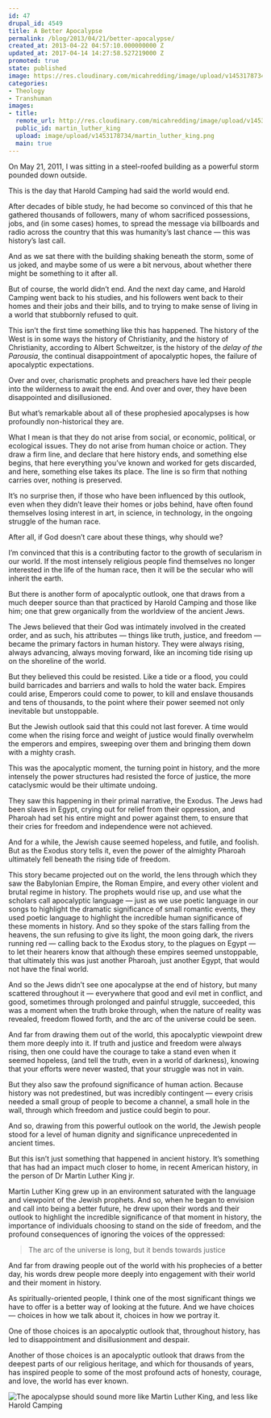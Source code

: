 ```yaml
---
id: 47
drupal_id: 4549
title: A Better Apocalypse
permalink: /blog/2013/04/21/better-apocalypse/
created_at: 2013-04-22 04:57:10.000000000 Z
updated_at: 2017-04-14 14:27:58.527219000 Z
promoted: true
state: published
image: https://res.cloudinary.com/micahredding/image/upload/v1453178734/martin_luther_king.png
categories:
- Theology
- Transhuman
images:
- title: 
  remote_url: http://res.cloudinary.com/micahredding/image/upload/v1453178734/martin_luther_king.png
  public_id: martin_luther_king
  upload: image/upload/v1453178734/martin_luther_king.png
  main: true
---
```

On May 21, 2011, I was sitting in a steel-roofed building as a powerful storm pounded down outside.

This is the day that Harold Camping had said the world would end.

After decades of bible study, he had become so convinced of this that he gathered thousands of followers, many of whom sacrificed possessions, jobs, and (in some cases) homes, to spread the message via billboards and radio across the country that this was humanity’s last chance — this was history’s last call.

And as we sat there with the building shaking beneath the storm, some of us joked, and maybe some of us were a bit nervous, about whether there might be something to it after all.

But of course, the world didn’t end. And the next day came, and Harold Camping went back to his studies, and his followers went back to their homes and their jobs and their bills, and to trying to make sense of living in a world that stubbornly refused to quit.

This isn’t the first time something like this has happened. The history of the West is in some ways the history of Christianity, and the history of Christianity, according to Albert Schweitzer, is the history of the *delay of the Parousia*, the continual disappointment of apocalyptic hopes, the failure of apocalyptic expectations.

Over and over, charismatic prophets and preachers have led their people into the wilderness to await the end. And over and over, they have been disappointed and disillusioned.

But what’s remarkable about all of these prophesied apocalypses is how profoundly non-historical they are. 

What I mean is that they do not arise from social, or economic, political, or ecological issues. They do not arise from human choice or action. They draw a firm line, and declare that here history ends, and something else begins, that here everything you’ve known and worked for gets discarded, and here, something else takes its place. The line is so firm that nothing carries over, nothing is preserved.

It’s no surprise then, if those who have been influenced by this outlook, even when they didn’t leave their homes or jobs behind, have often found themselves losing interest in art, in science, in technology, in the ongoing struggle of the human race.

After all, if God doesn’t care about these things, why should we?

I’m convinced that this is a contributing factor to the growth of secularism in our world. If the most intensely religious people find themselves no longer interested in the life of the human race, then it will be the secular who will inherit the earth.



But there is another form of apocalyptic outlook, one that draws from a much deeper source than that practiced by Harold Camping and those like him; one that grew organically from the worldview of the ancient Jews.

The Jews believed that their God was intimately involved in the created order, and as such, his attributes — things like truth, justice, and freedom — became the primary factors in human history. They were always rising, always advancing, always moving forward, like an incoming tide rising up on the shoreline of the world.

But they believed this could be resisted. Like a tide or a flood, you could build barricades and barriers and walls to hold the water back. Empires could arise, Emperors could come to power, to kill and enslave thousands and tens of thousands, to the point where their power seemed not only inevitable but unstoppable.

But the Jewish outlook said that this could not last forever. A time would come when the rising force and weight of justice would finally overwhelm the emperors and empires, sweeping over them and bringing them down with a mighty crash.

This was the apocalyptic moment, the turning point in history, and the more intensely the power structures had resisted the force of justice, the more cataclysmic would be their ultimate undoing.

They saw this happening in their primal narrative, the Exodus. The Jews had been slaves in Egypt, crying out for relief from their oppression, and Pharoah had set his entire might and power against them, to ensure that their cries for freedom and independence were not achieved.

And for a while, the Jewish cause seemed hopeless, and futile, and foolish. But as the Exodus story tells it, even the power of the almighty Pharoah ultimately fell beneath the rising tide of freedom.

This story became projected out on the world, the lens through which they saw the Babylonian Empire, the Roman Empire, and every other violent and brutal regime in history. The prophets would rise up, and use what the scholars call apocalyptic language — just as we use poetic language in our songs to highlight the dramatic significance of small romantic events, they used poetic language to highlight the incredible human significance of these moments in history. And so they spoke of the stars falling from the heavens, the sun refusing to give its light, the moon going dark, the rivers running red — calling back to the Exodus story, to the plagues on Egypt — to let their hearers know that although these empires seemed unstoppable, that ultimately this was just another Pharoah, just another Egypt, that would not have the final world.

And so the Jews didn’t see one apocalypse at the end of history, but many scattered throughout it — everywhere that good and evil met in conflict, and good, sometimes through prolonged and painful struggle, succeeded, this was a moment when the truth broke through, when the nature of reality was revealed, freedom flowed forth, and the arc of the universe could be seen.

And far from drawing them out of the world, this apocalyptic viewpoint drew them more deeply into it. If truth and justice and freedom were always rising, then one could have the courage to take a stand even when it seemed hopeless, (and tell the truth, even in a world of darkness), knowing that your efforts were never wasted, that your struggle was not in vain.

But they also saw the profound significance of human action. Because history was not predestined, but was incredibly contingent — every crisis needed a small group of people to become a channel, a small hole in the wall, through which freedom and justice could begin to pour.

And so, drawing from this powerful outlook on the world, the Jewish people stood for a level of human dignity and significance unprecedented in ancient times.



But this isn’t just something that happened in ancient history. It’s something that has had an impact much closer to home, in recent American history, in the person of Dr Martin Luther King jr.

Martin Luther King grew up in an environment saturated with the language and viewpoint of the Jewish prophets. And so, when he began to envision and call into being a better future, he drew upon their words and their outlook to highlight the incredible significance of that moment in history, the importance of individuals choosing to stand on the side of freedom, and the profound consequences of ignoring the voices of the oppressed:

> The arc of the universe is long, but it bends towards justice

And far from drawing people out of the world with his prophecies of a better day, his words drew people more deeply into engagement with their world and their moment in history.

As spiritually-oriented people, I think one of the most significant things we have to offer is a better way of looking at the future. And we have choices — choices in how we talk about it, choices in how we portray it.

One of those choices is an apocalyptic outlook that, throughout history, has led to disappointment and disillusionment and despair.

Another of those choices is an apocalyptic outlook that draws from the deepest parts of our religious heritage, and which for thousands of years, has inspired people to some of the most profound acts of honesty, courage, and love, the world has ever known.

<img src="http://res.cloudinary.com/micahredding/image/upload/c_scale,w_650/v1453098936/apocalyptic_3_ullrlo.png" alt="The apocalypse should sound more like Martin Luther King, and less like Harold Camping" />



<!--

A few days ago, I delivered a talk entitled “A Better Apocalypse: Ancient Eschatology for a Transhuman World”. I gave this talk at the 2013 conference of the [Morman Transhumanist Association](http://transfigurism.org), a group which I have been incredibly fortunate to become friends with over the past two years.

I would love to discuss this topic more broadly. To invite that conversation, I am posting the link to the video, the audio for download (can be loaded on mp3 player or phone), and an edited transcript of the talk.

Thanks for continuing to be part of important conversations.

- Listen to this talk on [mp3](http://resources.brickcaster.com/micah/a_better_apocalypse_micah_redding.mp3)
- Watch this talk on [video](http://www.youtube.com/watch?v=YF2xKMDc64A)

//-->

